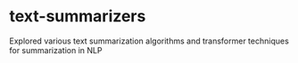 # text-summarizers

Explored various text summarization algorithms and transformer techniques for summarization in NLP 
